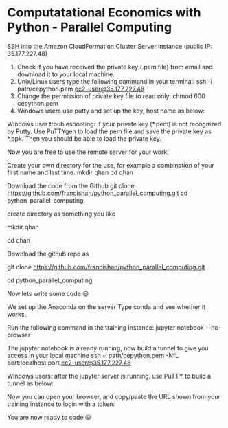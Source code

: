 # Computatational Economics with Python - Parallel Computing

SSH into the Amazon CloudFormation Cluster Server instance (public IP: 35.177.227.48) 

1. Check if you have received the private key (.pem file) from email and download it to your local machine.
2. Unix/Linux users type the following command in your terminal: ssh -i path/cepython.pem ec2-user@35.177.227.48
3. Change the permission of private key file to read only: chmod 600 cepython.pem
4. Windows users use putty and set up the key, host name as below:





Windows user troubleshooting: if your private key (*.pem) is not recognized by Putty. Use PuTTYgen to load the pem file and save the private key as *.ppk. Then you should be able to load the private key. 

Now you are free to use the remote server for your work! 

Create your own directory for the use, for example a combination of your first name and last time:
mkdir qhan
cd qhan

Download the code from the Github
git clone https://github.com/francishan/python_parallel_computing.git
cd python_parallel_computing

create directory as something you like

mkdir qhan

cd qhan

Download the github repo as

git clone https://github.com/francishan/python_parallel_computing.git

cd python_parallel_computing

Now lets write some code 😃

We set up the Anaconda on the server Type conda and see whether it works.

Run the following command in the training instance:
jupyter notebook --no-browser 





The jupyter notebook is already running, now build a tunnel to give you access in your local machine
ssh -i path/cepython.pem -NfL port:localhost:port ec2-user@35.177.227.48

Windows users: after the jupyter server is running, use PuTTY to build a tunnel as below:


Now you can open your browser, and copy/paste the URL shown from your training instance to login with a token: 



You are now ready to code 😃
